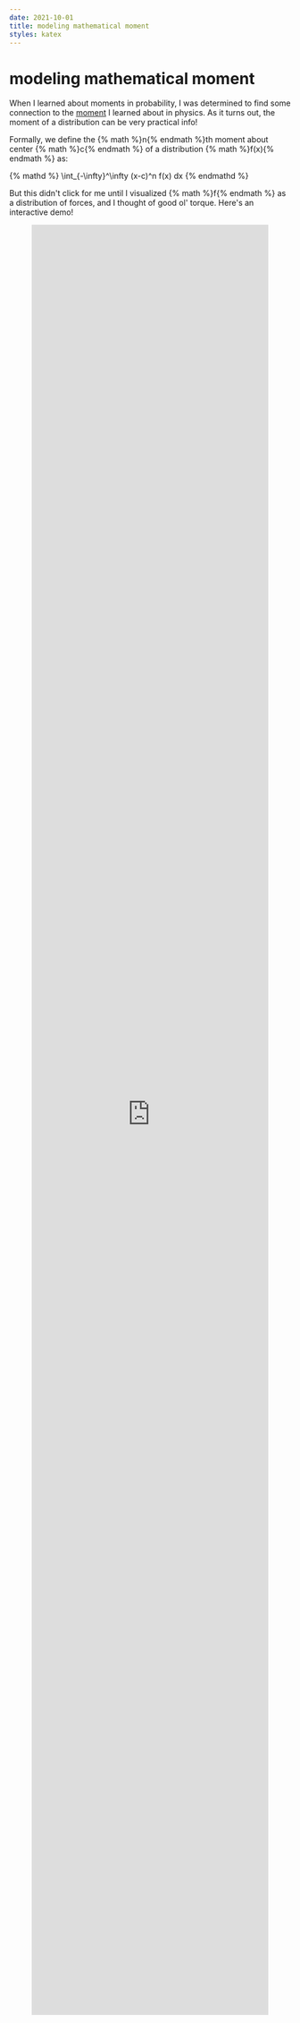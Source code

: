 ```yaml
---
date: 2021-10-01
title: modeling mathematical moment
styles: katex
---
```


# modeling mathematical moment

When I learned about moments in probability, I was determined to find some connection to the [moment](https://en.wikipedia.org/wiki/Moment_(physics)) I learned about in physics. As it turns out, the moment of a distribution can be very practical info!

Formally, we define the {% math %}n{% endmath %}th moment about center {% math %}c{% endmath %} of a distribution {% math %}f(x){% endmath %} as:

{% mathd %}
\int_{-\infty}^\infty (x-c)^n f(x) dx
{% endmathd %}

But this didn't click for me until I visualized {% math %}f{% endmath %} as a distribution of forces, and I thought of good ol' torque. Here's an interactive demo!

<figure>
    <iframe
        src="https://www.desmos.com/calculator/eggalijckq"
        width="500"
        height="500"
        style="
            width: 100%;
            height: 80vh;
        "
        frameborder=0
    ></iframe>
</figure>
